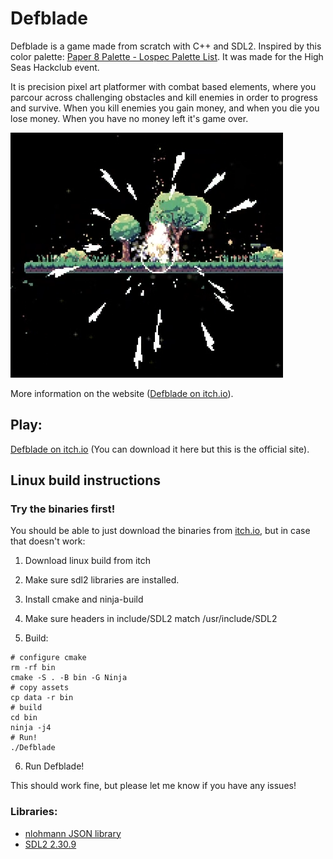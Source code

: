 # Defblade 

Defblade is a game made from scratch with C++ and SDL2. Inspired by this color palette: [Paper 8 Palette - Lospec Palette List](https://lospec.com/palette-list/paper-8). It was made for the High Seas Hackclub event.

It is precision pixel art platformer with combat based elements, where you parcour across challenging obstacles and kill enemies in order to progress and survive. When you kill enemies you gain money, and when you die you lose money. When you have no money left it's game over. 

![Screenshot of death explosion from Defblade gameplay](https://github.com/snej55/paper-world/blob/main/media/screenshot.png)

More information on the website ([Defblade on itch.io](https://snej55.itch.io/defblade)).

## Play:

[Defblade on itch.io](https://snej55.itch.io/defblade) (You can download it here but this is the official site).

## Linux build instructions
### Try the binaries first!

You should be able to just download the binaries from [itch.io](https://snej55.itch.io/defblade), but in case that doesn't work:

1. Download linux build from itch

2. Make sure sdl2 libraries are installed.

3. Install cmake and ninja-build

4. Make sure headers in include/SDL2 match /usr/include/SDL2

5. Build:

```
# configure cmake
rm -rf bin 
cmake -S . -B bin -G Ninja
# copy assets
cp data -r bin
# build
cd bin 
ninja -j4
# Run!
./Defblade
```

6. Run Defblade!

This should work fine, but please let me know if you have any issues!

### Libraries:

 - [nlohmann JSON library](https://github.com/nlohmann/json)
 - [SDL2 2.30.9](https://libsdl.org/)


